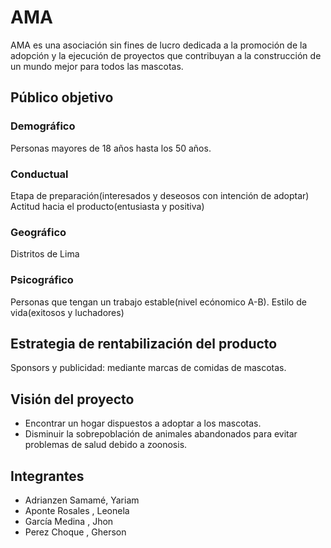 # AMA

AMA  es una asociación sin fines de lucro dedicada a la promoción de la adopción y la ejecución de proyectos que contribuyan a la construcción de un mundo mejor para todos las mascotas.

## Público objetivo

### Demográfico

Personas mayores de 18 años hasta los 50 años.

### Conductual

Etapa de preparación(interesados y deseosos con intención de adoptar)
Actitud hacia el producto(entusiasta y positiva)


### Geográfico

Distritos de Lima

### Psicográfico

Personas que tengan un trabajo estable(nivel ecónomico A-B).
Estilo de vida(exitosos y luchadores)

## Estrategia de rentabilización del producto

Sponsors y publicidad: mediante marcas de comidas de mascotas.

## Visión del proyecto

* Encontrar un hogar dispuestos a adoptar a los mascotas.
* Disminuir la sobrepoblación de animales abandonados para evitar problemas de salud debido a zoonosis.

## Integrantes

* Adrianzen Samamé, Yariam
* Aponte Rosales , Leonela
* García Medina , Jhon
* Perez Choque , Gherson
